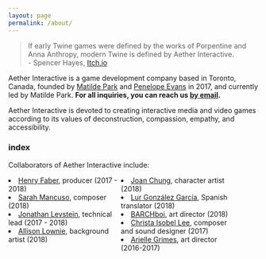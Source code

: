 ```yaml
---
layout: page
permalink: /about/
---
```


<div class="dos">
<blockquote>If early Twine games were defined by the works of Porpentine and Anna Anthropy, modern Twine is defined by Aether Interactive.<br/>
- Spencer Hayes, <a href="https://itch.io/blog/8735/itchio-recommends-amazing-games-for-the-week-of-831">Itch.io</a></blockquote>
<p>Aether Interactive is a game development company based in Toronto, Canada, founded by <a href="http://matildepark.ca">Matilde Park</a> and <a href="http://wonderbreath.work">Penelope Evans</a> in 2017, and currently led by Matilde Park. <strong>For all inquiries, you can reach us <a href="mailto:matilde@park.computer">by email</a>.</strong></p>
<p>Aether Interactive is devoted to creating interactive media and video games according to its values of deconstruction, compassion, empathy, and accessibility.</p>
<h3>index</h3>
<p>Collaborators of Aether Interactive include:</p>
<div style="width: 45%; float: left;">
<li><a href="http://twitter.com/henryfaber">Henry Faber</a>, producer (2017 - 2018)</li>
<li><a href="http://www.esselfortium.net">Sarah Mancuso</a>, composer (2018)</li>
<li><a href="http://www.jlevstein.com/">Jonathan Levstein</a>, technical lead (2017 - 2018)</li>
<li><a href="https://alowknees.wordpress.com">Allison Lownie</a>, background artist (2018)</li></div>
<div style="width: 45%; float: left; margin-bottom: 2em;">
<li><a href="http://www.joanchung.com">Joan Chung</a>, character artist (2018)</li>
<li><a href="http://twitter.com/lurlezgar">Lur González García</a>, Spanish translator (2018)</li>
<li><a href="https://barch.itch.io">BARCHboi</a>, art director (2018)</li>
<li><a href="http://ohpoorpup.bandcamp.com">Christa Isobel Lee</a>, composer and sound designer (2017)</li>
<li><a href="http://www.ariellegrimes.com">Arielle Grimes</a>, art director (2016-2017)</li></div>
</div>
